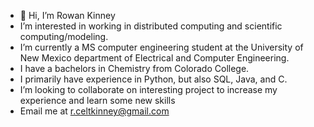 - 👋 Hi, I’m Rowan Kinney
- I’m interested in working in distributed computing and scientific computing/modeling.
- I’m currently a MS computer engineering student at the University of New Mexico department of Electrical and Computer Engineering.
- I have a bachelors in Chemistry from Colorado College.
- I primarily have experience in Python, but also SQL, Java, and C.
- I’m looking to collaborate on interesting project to increase my experience and learn some new skills
- Email me at r.celtkinney@gmail.com

<!---
rowankinney/rowankinney is a ✨ special ✨ repository because its `README.md` (this file) appears on your GitHub profile.
You can click the Preview link to take a look at your changes.
--->
